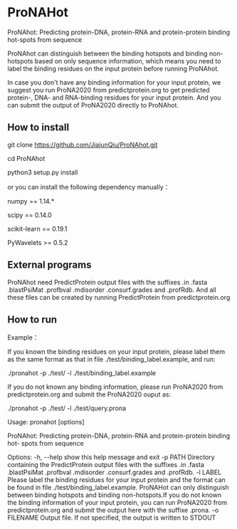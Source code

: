 # ProNAHot
ProNAhot: Predicting protein-DNA, protein-RNA and protein-protein binding hot-spots from sequence

ProNAhot can distinguish between the binding hotspots and binding non-hotspots based on only sequence information,
which means you need to label the binding residues on the input protein before running ProNAhot.

In case you don't have any binding information for your input protein, 
we suggest you run ProNA2020 from predictprotein.org to get predicted protein-, DNA- and RNA-binding residues for your input protein.
And you can submit the output of ProNA2020 directly to ProNAhot.

## How to install

git clone https://github.com/JiajunQiu/ProNAhot.git

cd ProNAhot

python3 setup.py install

or you can install the following dependency manually：

numpy == 1.14.*

scipy == 0.14.0

scikit-learn == 0.19.1

PyWavelets >= 0.5.2

## External programs
ProNAhot need PredictProtein output files with the suffixes .in .fasta .blastPsiMat .profbval .mdisorder .consurf.grades and .profRdb.
And all these files can be created by running PredictProtein from predictprotein.org


## How to run
Example：

If you known the binding residues on your input protein, please label them as the same format as that in file ./test/binding_label.example, and run:

./pronahot -p ./test/ -l ./test/binding_label.example

If you do not known any binding information, please run ProNA2020 from predictprotein.org and submit the ProNA2020 ouput as:

./pronahot -p ./test/ -l ./test/query.prona

Usage: pronahot [options]

ProNAhot: Predicting protein-DNA, protein-RNA and protein-protein binding hot-
spots from sequence

Options:
  -h, --help   show this help message and exit
  -p PATH      Directory containing the PredictProtein output files with the
               suffixes .in .fasta .blastPsiMat .profbval .mdisorder
               .consurf.grades and .profRdb.
  -l LABEL     Please label the binding residues for your input protein and
               the format can be found in file ./test/binding_label.example.
               ProNAHot can only distinguish between binding hotspots and
               binding non-hotspots.If you do not known the binding
               information of your input protein, you can run ProNA2020 from
               predictprotein.org and submit the output here with the suffixe
               .prona.
  -o FILENAME  Output file. If not specified, the output is written to STDOUT
